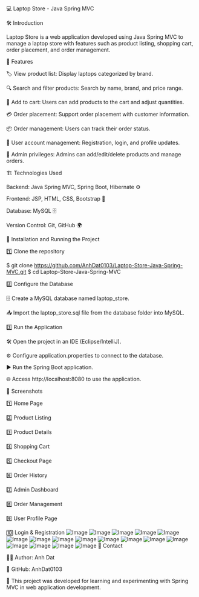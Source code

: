 💻 Laptop Store - Java Spring MVC

🛠 Introduction

Laptop Store is a web application developed using Java Spring MVC to manage a laptop store with features such as product listing, shopping cart, order placement, and order management.

🚀 Features

🏷 View product list: Display laptops categorized by brand.

🔍 Search and filter products: Search by name, brand, and price range.

🛒 Add to cart: Users can add products to the cart and adjust quantities.

💳 Order placement: Support order placement with customer information.

📦 Order management: Users can track their order status.

👤 User account management: Registration, login, and profile updates.

🔑 Admin privileges: Admins can add/edit/delete products and manage orders.

🏗 Technologies Used

Backend: Java Spring MVC, Spring Boot, Hibernate ⚙️

Frontend: JSP, HTML, CSS, Bootstrap 🎨

Database: MySQL 🗄

Version Control: Git, GitHub 🌍

📌 Installation and Running the Project

1️⃣ Clone the repository

$ git clone https://github.com/AnhDat0103/Laptop-Store-Java-Spring-MVC.git
$ cd Laptop-Store-Java-Spring-MVC

2️⃣ Configure the Database

🗄 Create a MySQL database named laptop_store.

📥 Import the laptop_store.sql file from the database folder into MySQL.

3️⃣ Run the Application

🛠 Open the project in an IDE (Eclipse/IntelliJ).

⚙️ Configure application.properties to connect to the database.

▶️ Run the Spring Boot application.

🌐 Access http://localhost:8080 to use the application.

📸 Screenshots

1️⃣ Home Page

2️⃣ Product Listing



3️⃣ Product Details



4️⃣ Shopping Cart



5️⃣ Checkout Page

6️⃣ Order History



7️⃣ Admin Dashboard



8️⃣ Order Management



9️⃣ User Profile Page



🔟 Login & Registration
![Image](https://github.com/user-attachments/assets/b5679a20-3913-468e-8eb4-ccc79739bb86)
![Image](https://github.com/user-attachments/assets/f2260507-2ddd-47e1-a1a1-89f24f565976)
![Image](https://github.com/user-attachments/assets/af8f99ae-3141-4342-adab-6eb19fe9c1ba)
![Image](https://github.com/user-attachments/assets/dff9ce88-bada-4bb4-b10d-a042683ecf47)
![Image](https://github.com/user-attachments/assets/f60fa692-601f-4c83-a5a6-37b019608c2a)
![Image](https://github.com/user-attachments/assets/c14af3da-c26c-4767-b5b6-9065bc7b8236)
![Image](https://github.com/user-attachments/assets/1fa73f2c-8716-437c-8ec6-b0fb36b7d130)
![Image](https://github.com/user-attachments/assets/ced041ac-f5db-4423-a2bf-76198d6e9d66)
![Image](https://github.com/user-attachments/assets/c7e23dca-9062-4a72-a2e9-e6d751a036f7)
![Image](https://github.com/user-attachments/assets/15f77cb5-2377-4953-9253-6d7bf504e4f2)
![Image](https://github.com/user-attachments/assets/f7e362ef-16bf-4623-935c-69163925807b)
![Image](https://github.com/user-attachments/assets/503a8ab7-f231-42c3-83e4-a8b1f0608479)
![Image](https://github.com/user-attachments/assets/4526021d-ce2d-4406-ab99-80868fd16226)
![Image](https://github.com/user-attachments/assets/83c3c263-cf6b-4dd0-bc85-3ae5a58e498b)
![Image](https://github.com/user-attachments/assets/1dbcc453-0d61-4fbe-ab06-f53eb7088869)
![Image](https://github.com/user-attachments/assets/c466f95b-ec3d-44ab-83d1-340e4c55609f)
![Image](https://github.com/user-attachments/assets/70aed369-82de-46c0-9b91-6d6ee854e931)
📩 Contact

👨‍💻 Author: Anh Dat

🐙 GitHub: AnhDat0103

📢 This project was developed for learning and experimenting with Spring MVC in web application development.

